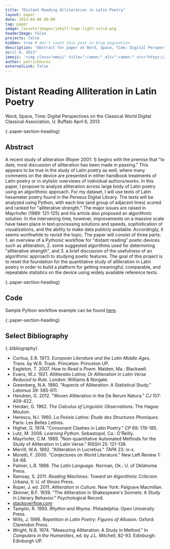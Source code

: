 ```yaml
---
title: "Distant Reading Alliteration in Latin Poetry"
layout: paper
date: 2013-04-06 00:00
tag: paper
image: /assets/images/jekyll-logo-light-solid.png
headerImage: false
projects: false
hidden: true # don't count this post in blog pagination
description: "Abstract for paper at Word, Space, Time: Digital Perspectives on the Classical World Digital Classical Association, U. Buffalo
April 6, 2013"
jemoji: '<img class="emoji" title=":ramen:" alt=":ramen:" src="https://assets.github.com/images/icons/emoji/unicode/1f35c.png" height="20" width="20" align="absmiddle">'
author: patrickburns
externalLink: false
---
```


# Distant Reading Alliteration in Latin Poetry
Word, Space, Time: Digital Perspectives on the Classical World Digital Classical Association, U. Buffalo
April 6, 2013

{:.paper-section-heading}
## Abstract 
A recent study of alliteration (Roper 2001: 1) begins with the premise that "to date, most discussion of alliteration has been made in passing." This appears to be true in the study of Latin poetry as well, where many comments on the device are presented in either handbook treatments of Latin poetry or in stylistic overviews of individual authors/works. In this paper, I propose to analyze alliteration across large body of Latin poetry using an algorithmic approach. For my dataset, I will use texts of Latin hexameter poetry found in the Perseus Digital Library. The texts will be analyzed using Python, with each line (and group of adjacent lines) scored and ranked for "alliterative strength." The major issues are raised in Mayrhofer (1989: 121-125) and his article also proposed an algorithmic solution. In the intervening time, however, improvements on a massive scale have taken place in text-processing solutions and speeds, sophistication of visualizations, and the ability to make data publicly available. Accordingly, it seems worthwhile to revisit the topic. The paper will consist of three parts: 1. an overview of a Pythonic workflow for "distant reading" poetic devices such as alliteration, 2. some suggested algorithms used for determining "alliterative strength", and 3. a brief discussion of the usefulness of an algorithmic approach to studying poetic features. The goal of this project is to reset the foundation for the quantitative study of alliteration in Latin poetry in order to build a platform for getting meaningful, comparable, and repeatable statistics on the device using widely available reference texts.

{:.paper-section-heading}
## Code
Sample Python workflow example can be found [here](http://gist.github.com/pbartleby/5276544).

{:.paper-section-heading}
## Select Bibliography

{:.bibliography}
- Curtius, E.R. 1973. <i>European Literature and the Latin Middle Ages</i>. Trans. by W.R. Trask. Princeton: Princeton UP.
- Eagleton, T. 2007. <i>How to Read a Poem</i>. Malden, Ma.: Blackwell.
- Evans, W.J. 1921. <i>Allitteratio Latina; Or Alliteration in Latin Verse Reduced to Rule</i>. London: Williams & Norgate.
- Greenberg, N.A. 1980. "Aspects of Alliteration: A Statistical Study." <i>Latomus</i> 39: 585-611.
- Hendren, G. 2012. "Woven Alliteration in the De Rerum Natura." <i>CJ</i> 107: 409-422.
- Herdan, G. 1962. <i>The Calculus of Linguistic Observations</i>. The Hague: Mouton.
- Herescu, N.I. 1960. <i>La Poésie Latine: Étude des Structures Phoniques</i>. Paris: Les Belles Lettres.
- Highet, G. 1974. "Consonant Clashes in Latin Poetry." <i>CP</i> 69: 178-185.
- Lutz, M. 2008. <i>Learning Python</i>. Sebastopol, Ca.: O'Reilly.
- Mayrhofer, C.M. 1989. "Non-quantitative Automated Methods for the Study of Alliteration in Latin Verse." RISSH 25: 121-138.
- Merrill, W.A. 1892. "Alliteration in Lucretius." <i>TAPA</i> 23: ix-x.
- Moretti, F. 2000. "Conjectures on World Literature." New Left Review 1: 54-68.
- Palmer, L.R. 1988. <i>The Latin Language</i>. Norman, Ok.: U. of Oklahoma Press.
- Ramsay, S. 2011. <i>Reading Machines: Toward an Algorithmic Criticism</i>. Urbana, Il: U. of Illinois Press.
- Roper, J. ed. 2011. <i>Alliteration in Culture</i>. New York: Palgrave Macmillan.
- Skinner, B.F. 1939. "The Alliteration in Shakespeare's Sonnets: A Study in Literary Behavior." Psychological Record.
- [stackoverflow.com](http://stackoverflow.com)
- Tamplin, R. 1993. <i>Rhythm and Rhyme</i>. Philadelphia: Open University Press.
- Wills, J. 1996. <i>Repetition in Latin Poetry: Figures of Allusion</i>. Oxford: Clarendon Press.
- Wright, N.B. 1974. "Measuring Alliteration: A Study in Method." In <i>Computers in the Humanities</i>, ed. by J.L. Mitchell, 82-93. Edinburgh: Edinburgh UP.